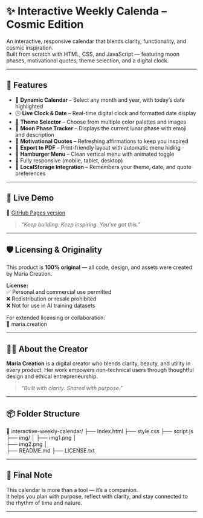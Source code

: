 # ✨  Interactive Weekly Calenda – Cosmic Edition 

An interactive, responsive calendar that blends clarity, functionality, and cosmic inspiration.  
Built from scratch with HTML, CSS, and JavaScript — featuring moon phases, motivational quotes, theme selection, and a digital clock.

---

## 🌟 Features

- 📅 **Dynamic Calendar** – Select any month and year, with today’s date highlighted
- 🕒 **Live Clock & Date** – Real-time digital clock and formatted date display
- 🎨 **Theme Selector** – Choose from multiple color palettes and images
- 🌙 **Moon Phase Tracker** – Displays the current lunar phase with emoji and description
- 💬 **Motivational Quotes** – Refreshing affirmations to keep you inspired
- 📄 **Export to PDF** – Print-friendly layout with automatic menu hiding
- 🍔 **Hamburger Menu** – Clean vertical menu with animated toggle
- 📱 Fully responsive (mobile, tablet, desktop)
- 💾 **LocalStorage Integration** – Remembers your theme, date, and quote preferences

---

## 🚀 Live Demo

🔗 [GitHub Pages version](https://lavinia-81.github.io/interactive-weekly-calendar/)

> _“Keep building. Keep inspiring. You’ve got this.”_  

---

## 🛡️ Licensing & Originality

This product is **100% original** — all code, design, and assets were created by Maria Creation.

**License:**  
✅ Personal and commercial use permitted  
❌ Redistribution or resale prohibited  
❌ Not for use in AI training datasets

For extended licensing or collaboration:  
📧 maria.creation

---

## 👩‍💻 About the Creator

**Maria Creation** is a digital creator who blends clarity, beauty, and utility in every product. Her work empowers non-technical users through thoughtful design and ethical entrepreneurship.

> _“Built with clarity. Shared with purpose.”_

---

## 📦 Folder Structure
📁 interactive-weekly-calendar/ 
├── index.html 
├── style.css 
├── script.js 
├── img/ 
│  ├── img1.png │  
   ├── img2.png │   
├── README.md 
├── LICENSE.txt

---

## 💙 Final Note

This calendar is more than a tool — it’s a companion.  
It helps you plan with purpose, reflect with clarity, and stay connected to the rhythm of time and nature.

---

